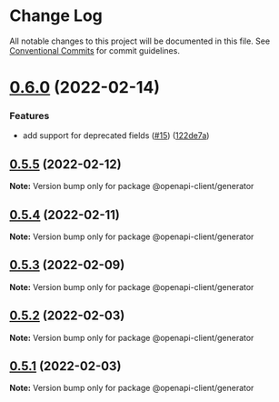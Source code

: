 # Change Log

All notable changes to this project will be documented in this file.
See [Conventional Commits](https://conventionalcommits.org) for commit guidelines.

# [0.6.0](https://github.com/smartsupp/openapi-client/compare/@openapi-client/generator@0.5.5...@openapi-client/generator@0.6.0) (2022-02-14)


### Features

* add support for deprecated fields ([#15](https://github.com/smartsupp/openapi-client/issues/15)) ([122de7a](https://github.com/smartsupp/openapi-client/commit/122de7aeba7f7497e2715a7f34af91e09fa203de))





## [0.5.5](https://github.com/smartsupp/openapi-client/compare/@openapi-client/generator@0.5.4...@openapi-client/generator@0.5.5) (2022-02-12)

**Note:** Version bump only for package @openapi-client/generator





## [0.5.4](https://github.com/smartsupp/openapi-client/compare/@openapi-client/generator@0.5.3...@openapi-client/generator@0.5.4) (2022-02-11)

**Note:** Version bump only for package @openapi-client/generator





## [0.5.3](https://github.com/smartsupp/openapi-client/compare/@openapi-client/generator@0.5.2...@openapi-client/generator@0.5.3) (2022-02-09)

**Note:** Version bump only for package @openapi-client/generator





## [0.5.2](https://github.com/smartsupp/openapi-client/compare/@openapi-client/generator@0.5.1...@openapi-client/generator@0.5.2) (2022-02-03)

**Note:** Version bump only for package @openapi-client/generator





## [0.5.1](https://github.com/smartsupp/openapi-client/compare/@openapi-client/generator@0.5.0...@openapi-client/generator@0.5.1) (2022-02-03)

**Note:** Version bump only for package @openapi-client/generator
